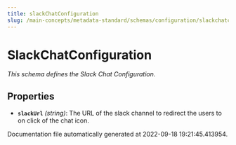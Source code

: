 ```yaml
---
title: slackChatConfiguration
slug: /main-concepts/metadata-standard/schemas/configuration/slackchatconfiguration
---
```


# SlackChatConfiguration

*This schema defines the Slack Chat Configuration.*

## Properties

- **`slackUrl`** *(string)*: The URL of the slack channel to redirect the users to on click of the chat icon.


Documentation file automatically generated at 2022-09-18 19:21:45.413954.
